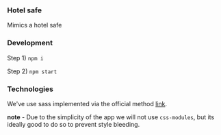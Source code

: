 ### Hotel safe

Mimics a hotel safe

### Development

Step 1) `npm i`

Step 2) `npm start`

### Technologies

We've use sass implemented via the official method [link](https://github.com/facebook/create-react-app/blob/master/packages/react-scripts/template/README.md#adding-a-css-preprocessor-sass-less-etc).

**note** - Due to the simplicity of the app we will not use `css-modules`, but its ideally good to do so to prevent style bleeding.
